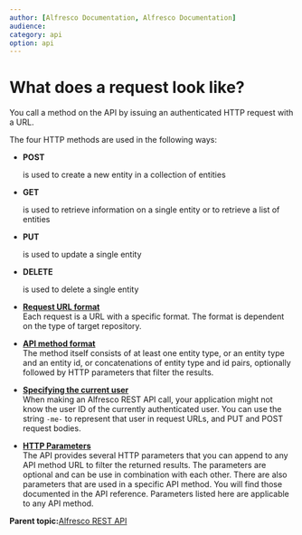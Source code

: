 ```yaml
---
author: [Alfresco Documentation, Alfresco Documentation]
audience: 
category: api
option: api
---
```


# What does a request look like?

You call a method on the API by issuing an authenticated HTTP request with a URL.

The four HTTP methods are used in the following ways:

-   **POST**

    is used to create a new entity in a collection of entities

-   **GET**

    is used to retrieve information on a single entity or to retrieve a list of entities

-   **PUT**

    is used to update a single entity

-   **DELETE**

    is used to delete a single entity


-   **[Request URL format](../../../pra/1/concepts/pra-request-url-format.md)**  
Each request is a URL with a specific format. The format is dependent on the type of target repository.
-   **[API method format](../../../pra/1/concepts/pra-request-api-format.md)**  
The method itself consists of at least one entity type, or an entity type and an entity id, or concatenations of entity type and id pairs, optionally followed by HTTP parameters that filter the results.
-   **[Specifying the current user](../../../pra/1/concepts/pra-request-current-user.md)**  
 When making an Alfresco REST API call, your application might not know the user ID of the currently authenticated user. You can use the string `-me-` to represent that user in request URLs, and PUT and POST request bodies.
-   **[HTTP Parameters](../../../pra/1/concepts/pra-parameters.md)**  
The API provides several HTTP parameters that you can append to any API method URL to filter the returned results. The parameters are optional and can be use in combination with each other. There are also parameters that are used in a specific API method. You will find those documented in the API reference. Parameters listed here are applicable to any API method.

**Parent topic:**[Alfresco REST API](../../../pra/1/topics/pra-welcome-aara.md)

